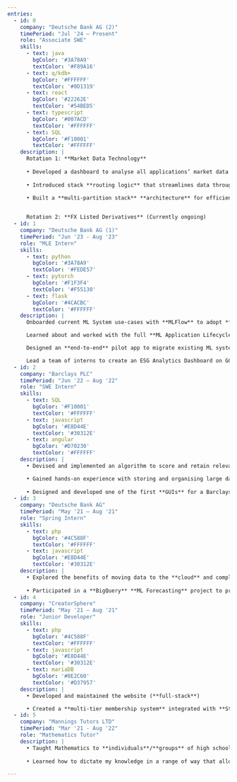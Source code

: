 ```yaml
---
entries:
  - id: 0
    company: "Deutsche Bank AG (2)"
    timePeriod: "Jul '24 – Present"
    role: "Associate SWE"
    skills:
      - text: java
        bgColor: '#3A78A9'
        textColor: '#F89A16'
      - text: q/kdb+
        bgColor: '#FFFFFF'
        textColor: '#0D1319'
      - text: react
        bgColor: '#22262E'
        textColor: '#54BED5'
      - text: typescript
        bgColor: '#007ACD'
        textColor: '#FFFFFF'
      - text: SQL
        bgColor: '#F10001'
        textColor: '#FFFFFF'
    description: |
      Rotation 1: **Market Data Technology**
      
      • Developed a dashboard to analyse all applications’ market data usage and identify **noisy usage** to reduce costs and traffic with Q/KDB+
      
      • Introduced stack **routing logic** that streamlines data throughput
      
      • Built a **multi-partition stack** **architecture** for efficient and tailored retrieval


      Rotation 2: **FX Listed Derivatives** (Currently ongoing)
  - id: 1
    company: "Deutsche Bank AG (1)"
    timePeriod: "Jun '23 - Aug '23"
    role: "MLE Intern"
    skills:
      - text: python
        bgColor: '#3A78A9'
        textColor: '#FEDE57'
      - text: pytorch
        bgColor: '#F1F3F4'
        textColor: '#F55130'
      - text: flask
        bgColor: '#4CACBC'
        textColor: '#FFFFFF'
    description: |
      Onboarded current ML System use-cases with **MLFlow** to adopt **MLOps** principles in **AI Advisor team**.

      Learned about and worked with the full **ML Application Lifecycle**.

      Designed an **end-to-end** pilot app to migrate existing ML system use-cases onto **GCP**.

      Lead a team of interns to create an ESG Analytics Dashboard on GCP by **web-scraping** news articles and applying several **NLP** techniques.
  - id: 2
    company: "Barclays PLC"
    timePeriod: "Jun '22 – Aug '22"
    role: "SWE Intern"
    skills:
      - text: SQL
        bgColor: '#F10001'
        textColor: '#FFFFFF'
      - text: javascript
        bgColor: '#E8D44E'
        textColor: '#30312E'
      - text: angular
        bgColor: '#D70230'
        textColor: '#FFFFFF'
    description: |
      • Devised and implemented an algorithm to score and retain relevant data through **fuzzy-matching** results for **Data-Cleansing and Matching Solutions** Team

      • Gained hands-on experience with storing and organising large datasets from different sources in a **Data Warehouse** using **ETL**(Ab Initio) and SQL
      
      • Designed and developed one of the first **GUIs** for a Barclays’ Internal **API** Desktop Application
  - id: 3
    company: "Deutsche Bank AG"
    timePeriod: "May '21 – Aug '21"
    role: "Spring Intern"
    skills:
      - text: php
        bgColor: '#4C588F'
        textColor: '#FFFFFF'
      - text: javascript
        bgColor: '#E8D44E'
        textColor: '#30312E'
    description: |
      • Explored the benefits of moving data to the **cloud** and completed introductory **GCP** training
      
      • Participated in a **BigQuery** **ML Forecasting** project to predict trends based on previous historical data
  - id: 4
    company: "CreatorSphere"
    timePeriod: "May '21 – Aug '21"
    role: "Junior Developer"
    skills:
      - text: php
        bgColor: '#4C588F'
        textColor: '#FFFFFF'
      - text: javascript
        bgColor: '#E8D44E'
        textColor: '#30312E'
      - text: mariaDB
        bgColor: '#0E2C60'
        textColor: '#D37957'
    description: |
      • Developed and maintained the website (**full-stack**)

      • Created a **multi-tier membership system** integrated with **Stripe** payment services
  - id: 5
    company: "Mannings Tutors LTD"
    timePeriod: "Mar '21 - Aug '22"
    role: "Mathematics Tutor"
    description: |
      • Taught Mathematics to **individuals**/**groups** of high school students (**IGCSE** & **A-Levels**), and students with **special needs**
      
      • Learned how to dictate my knowledge in a range of way that allows someone else to learn

---
```

